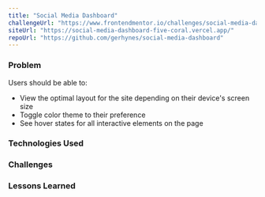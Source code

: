 ```yaml
---
title: "Social Media Dashboard"
challengeUrl: "https://www.frontendmentor.io/challenges/social-media-dashboard-with-theme-switcher-6oY8ozp_H"
siteUrl: "https://social-media-dashboard-five-coral.vercel.app/"
repoUrl: "https://github.com/gerhynes/social-media-dashboard"
---
```


### Problem

Users should be able to:

- View the optimal layout for the site depending on their device's screen size
- Toggle color theme to their preference
- See hover states for all interactive elements on the page

### Technologies Used

### Challenges

### Lessons Learned

